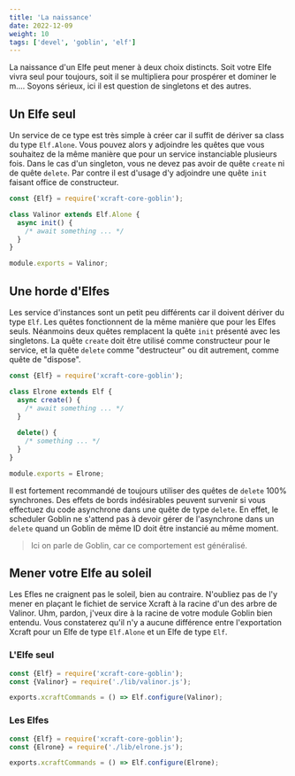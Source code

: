 ```yaml
---
title: 'La naissance'
date: 2022-12-09
weight: 10
tags: ['devel', 'goblin', 'elf']
---
```


La naissance d'un Elfe peut mener à deux choix distincts. Soit votre Elfe vivra seul pour toujours, soit il se multipliera pour prospérer et dominer le m.... Soyons sérieux, ici il est question de singletons et des autres.

## Un Elfe seul

Un service de ce type est très simple à créer car il suffit de dériver sa class du type `Elf.Alone`. Vous pouvez alors y adjoindre les quêtes que vous souhaitez de la même manière que pour un service instanciable plusieurs fois. Dans le cas d'un singleton, vous ne devez pas avoir de quête `create` ni de quête `delete`. Par contre il est d'usage d'y adjoindre une quête `init` faisant office de constructeur.

```js
const {Elf} = require('xcraft-core-goblin');

class Valinor extends Elf.Alone {
  async init() {
    /* await something ... */
  }
}

module.exports = Valinor;
```

## Une horde d'Elfes

Les service d'instances sont un petit peu différents car il doivent dériver du type `Elf`. Les quêtes fonctionnent de la même manière que pour les Elfes seuls. Néanmoins deux quêtes remplacent la quête `init` présenté avec les singletons. La quête `create` doit être utilisé comme constructeur pour le service, et la quête `delete` comme "destructeur" ou dit autrement, comme quête de "dispose".

```js
const {Elf} = require('xcraft-core-goblin');

class Elrone extends Elf {
  async create() {
    /* await something ... */
  }
  
  delete() {
    /* something ... */
  }
}

module.exports = Elrone;
```

Il est fortement recommandé de toujours utiliser des quêtes de `delete` 100% synchrones. Des effets de bords indésirables peuvent survenir si vous effectuez du code asynchrone dans une quête de type `delete`. En effet, le scheduler Goblin ne s'attend pas à devoir gérer de l'asynchrone dans un `delete` quand un Goblin de même ID doit être instancié au même moment.

> Ici on parle de Goblin, car ce comportement est généralisé.

## Mener votre Elfe au soleil

Les Efles ne craignent pas le soleil, bien au contraire. N'oubliez pas de l'y mener en plaçant le fichiet de service Xcraft à la racine d'un des arbre de Valinor. Uhm, pardon, j'veux dire à la racine de votre module Goblin bien entendu. Vous constaterez qu'il n'y a aucune différence entre l'exportation Xcraft pour un Elfe de type `Elf.Alone` et un Elfe de type `Elf`.

### L'Elfe seul

```js
const {Elf} = require('xcraft-core-goblin');
const {Valinor} = require('./lib/valinor.js');

exports.xcraftCommands = () => Elf.configure(Valinor);
```

### Les Elfes

```js
const {Elf} = require('xcraft-core-goblin');
const {Elrone} = require('./lib/elrone.js');

exports.xcraftCommands = () => Elf.configure(Elrone);
```
